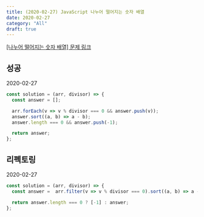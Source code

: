 ```yaml
---
title: (2020-02-27) JavaScript 나누어 떨어지는 숫자 배열
date: 2020-02-27
category: "All"
draft: true
---
```


[[나누어 떨어지는 숫자 배열] 문제 링크](https://programmers.co.kr/learn/courses/30/lessons/12910)

## 성공

2020-02-27

```javascript
const solution = (arr, divisor) => {
  const answer = [];

  arr.forEach(v => v % divisor === 0 && answer.push(v));
  answer.sort((a, b) => a - b);
  answer.length === 0 && answer.push(-1);

  return answer;
};
```

## 리펙토링

2020-02-27

```javascript
const solution = (arr, divisor) => {
  const answer =  arr.filter(v => v % divisor === 0).sort((a, b) => a - b);

  return answer.length === 0 ? [-1] : answer;
};
```
